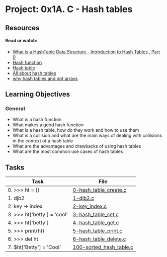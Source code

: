 # Project: 0x1A. C - Hash tables

## Resources

#### Read or watch:

* [What is a HashTable Data Structure - Introduction to Hash Tables , Part 0](https://intranet.alxswe.com/rltoken/IQVfdxJlS6jhAgcuUoCseg)
* [Hash function](https://intranet.alxswe.com/rltoken/ZKpRI_FxOxAz80Onpfy0Ew)
* [Hash table](https://intranet.alxswe.com/rltoken/mxjKpEfAw3E5B8S3inPuHQ)
* [All about hash tables](https://intranet.alxswe.com/rltoken/3RwwAqmpGJpMiBa7BE9fAQ)
* [why hash tables and not arrays](https://intranet.alxswe.com/rltoken/OgO7uga3PIaCTMtTzYCY3g)

## Learning Objectives

### General

* What is a hash function
* What makes a good hash function
* What is a hash table, how do they work and how to use them
* What is a collision and what are the main ways of dealing with collisions in the context of a hash table
* What are the advantages and drawbacks of using hash tables
* What are the most common use cases of hash tables

## Tasks

| Task | File |
| ---- | ---- |
| 0. >>> ht = {} | [0-hash_table_create.c](./0-hash_table_create.c) |
| 1. djb2 | [1-djb2.c](./1-djb2.c) |
| 2. key -> index | [2-key_index.c](./2-key_index.c) |
| 3. >>> ht['betty'] = 'cool' | [3-hash_table_set.c](./3-hash_table_set.c) |
| 4. >>> ht['betty'] | [4-hash_table_get.c](./4-hash_table_get.c) |
| 5. >>> print(ht) | [5-hash_table_print.c](./5-hash_table_print.c) |
| 6. >>> del ht | [6-hash_table_delete.c](./6-hash_table_delete.c) |
| 7. $ht['Betty'] = 'Cool' | [100-sorted_hash_table.c](./100-sorted_hash_table.c) |
